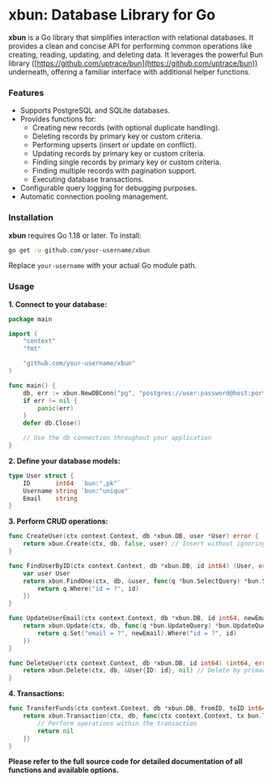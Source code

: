 # xbun: Database Library for Go

**xbun** is a Go library that simplifies interaction with relational databases. It provides a clean and concise API for performing common operations like creating, reading, updating, and deleting data. It leverages the powerful Bun library ([https://github.com/uptrace/bun](https://github.com/uptrace/bun)) underneath, offering a familiar interface with additional helper functions.

### Features

* Supports PostgreSQL and SQLite databases.
* Provides functions for:
    * Creating new records (with optional duplicate handling).
    * Deleting records by primary key or custom criteria.
    * Performing upserts (insert or update on conflict).
    * Updating records by primary key or custom criteria.
    * Finding single records by primary key or custom criteria.
    * Finding multiple records with pagination support.
    * Executing database transactions.
* Configurable query logging for debugging purposes.
* Automatic connection pooling management.

### Installation

**xbun** requires Go 1.18 or later. To install:

```bash
go get -u github.com/your-username/xbun
```

Replace `your-username` with your actual Go module path.

### Usage

**1. Connect to your database:**

```go
package main

import (
    "context"
    "fmt"

    "github.com/your-username/xbun"
)

func main() {
    db, err := xbun.NewDBConn("pg", "postgres://user:password@host:port/database", 10, true)
    if err != nil {
        panic(err)
    }
    defer db.Close()

    // Use the db connection throughout your application
}
```

**2. Define your database models:**

```go
type User struct {
    ID       int64  `bun:",pk"`
    Username string `bun:"unique"`
    Email    string
}
```

**3. Perform CRUD operations:**

```go
func CreateUser(ctx context.Context, db *xbun.DB, user *User) error {
    return xbun.Create(ctx, db, false, user) // Insert without ignoring duplicates
}

func FindUserByID(ctx context.Context, db *xbun.DB, id int64) (User, error) {
    var user User
    return xbun.FindOne(ctx, db, &user, func(q *bun.SelectQuery) *bun.SelectQuery {
        return q.Where("id = ?", id)
    })
}

func UpdateUserEmail(ctx context.Context, db *xbun.DB, id int64, newEmail string) error {
    return xbun.Update(ctx, db, func(q *bun.UpdateQuery) *bun.UpdateQuery {
        return q.Set("email = ?", newEmail).Where("id = ?", id)
    })
}

func DeleteUser(ctx context.Context, db *xbun.DB, id int64) (int64, error) {
    return xbun.Delete(ctx, db, &User{ID: id}, nil) // Delete by primary key
}
```

**4. Transactions:**

```go
func TransferFunds(ctx context.Context, db *xbun.DB, fromID, toID int64, amount float64) error {
    return xbun.Transaction(ctx, db, func(ctx context.Context, tx bun.Tx) error {
        // Perform operations within the transaction
        return nil
    })
}
```

**Please refer to the full source code for detailed documentation of all functions and available options.**
